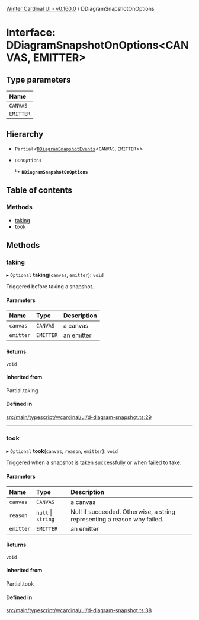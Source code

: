 [Winter Cardinal UI - v0.160.0](../index.md) / DDiagramSnapshotOnOptions

# Interface: DDiagramSnapshotOnOptions<CANVAS, EMITTER\>

## Type parameters

| Name |
| :------ |
| `CANVAS` |
| `EMITTER` |

## Hierarchy

- `Partial`<[`DDiagramSnapshotEvents`](DDiagramSnapshotEvents.md)<`CANVAS`, `EMITTER`\>\>

- `DOnOptions`

  ↳ **`DDiagramSnapshotOnOptions`**

## Table of contents

### Methods

- [taking](DDiagramSnapshotOnOptions.md#taking)
- [took](DDiagramSnapshotOnOptions.md#took)

## Methods

### taking

▸ `Optional` **taking**(`canvas`, `emitter`): `void`

Triggered before taking a snapshot.

#### Parameters

| Name | Type | Description |
| :------ | :------ | :------ |
| `canvas` | `CANVAS` | a canvas |
| `emitter` | `EMITTER` | an emitter |

#### Returns

`void`

#### Inherited from

Partial.taking

#### Defined in

[src/main/typescript/wcardinal/ui/d-diagram-snapshot.ts:29](https://github.com/winter-cardinal/winter-cardinal-ui/blob/v0.160.0/src/main/typescript/wcardinal/ui/d-diagram-snapshot.ts#L29)

___

### took

▸ `Optional` **took**(`canvas`, `reason`, `emitter`): `void`

Triggered when a snapshot is taken successfully or when failed to take.

#### Parameters

| Name | Type | Description |
| :------ | :------ | :------ |
| `canvas` | `CANVAS` | a canvas |
| `reason` | ``null`` \| `string` | Null if succeeded. Otherwise, a string representing a reason why failed. |
| `emitter` | `EMITTER` | an emitter |

#### Returns

`void`

#### Inherited from

Partial.took

#### Defined in

[src/main/typescript/wcardinal/ui/d-diagram-snapshot.ts:38](https://github.com/winter-cardinal/winter-cardinal-ui/blob/v0.160.0/src/main/typescript/wcardinal/ui/d-diagram-snapshot.ts#L38)
